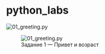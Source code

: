 # python_labs


![01_greeting.py](python_labs/images/01_greeting.png)
<figure>
    <img src="python_labs/images/01_greeting.png"
         alt="01_greeting.py">
    <figcaption>Задание 1 — Привет и возраст</figcaption>
</figure>